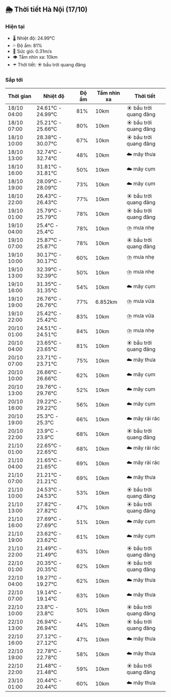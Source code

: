 ## 🌦️ Thời tiết Hà Nội (17/10)

### Hiện tại

- 🌡️ Nhiệt độ: 24.99℃
- 💦 Độ ẩm: 81%
- 💨 Sức gió: 0.31m/s
- 👁️ Tầm nhìn xa: 10km
- ☂️ Thời tiết: ☀️ bầu trời quang đãng

### Sắp tới

| Thời gian | Nhiệt độ | Độ ẩm | Tầm nhìn xa | Thời tiết |
| --- | --- | --- | --- | --- |
| 18/10 04:00 | 24.61℃ - 24.99℃ | 81% | 10km | ☀️ bầu trời quang đãng |
| 18/10 07:00 | 25.21℃ - 25.66℃ | 80% | 10km | ☀️ bầu trời quang đãng |
| 18/10 10:00 | 28.38℃ - 30.07℃ | 67% | 10km | ☀️ bầu trời quang đãng |
| 18/10 13:00 | 32.74℃ - 32.74℃ | 48% | 10km | ☁️ mây thưa |
| 18/10 16:00 | 31.81℃ - 31.81℃ | 50% | 10km | ☁️ mây cụm |
| 18/10 19:00 | 28.09℃ - 28.09℃ | 73% | 10km | ☁️ mây cụm |
| 18/10 22:00 | 26.43℃ - 26.43℃ | 77% | 10km | ☀️ bầu trời quang đãng |
| 19/10 01:00 | 25.79℃ - 25.79℃ | 78% | 10km | ☀️ bầu trời quang đãng |
| 19/10 04:00 | 25.4℃ - 25.4℃ | 78% | 10km | ⛈️ mưa nhẹ |
| 19/10 07:00 | 25.87℃ - 25.87℃ | 78% | 10km | ☀️ bầu trời quang đãng |
| 19/10 10:00 | 30.17℃ - 30.17℃ | 60% | 10km | ⛈️ mưa nhẹ |
| 19/10 13:00 | 32.39℃ - 32.39℃ | 50% | 10km | ⛈️ mưa nhẹ |
| 19/10 16:00 | 31.35℃ - 31.35℃ | 54% | 10km | ☁️ mây cụm |
| 19/10 19:00 | 26.76℃ - 26.76℃ | 77% | 6.852km | ⛈️ mưa vừa |
| 19/10 22:00 | 25.42℃ - 25.42℃ | 83% | 10km | ⛈️ mưa vừa |
| 20/10 01:00 | 24.51℃ - 24.51℃ | 84% | 10km | ⛈️ mưa nhẹ |
| 20/10 04:00 | 23.65℃ - 23.65℃ | 81% | 10km | ☀️ bầu trời quang đãng |
| 20/10 07:00 | 23.71℃ - 23.71℃ | 75% | 10km | ☁️ mây thưa |
| 20/10 10:00 | 26.66℃ - 26.66℃ | 62% | 10km | ☁️ mây cụm |
| 20/10 13:00 | 29.76℃ - 29.76℃ | 52% | 10km | ☁️ mây cụm |
| 20/10 16:00 | 29.22℃ - 29.22℃ | 56% | 10km | ☁️ mây cụm |
| 20/10 19:00 | 25.3℃ - 25.3℃ | 66% | 10km | ☁️ mây rải rác |
| 20/10 22:00 | 23.9℃ - 23.9℃ | 68% | 10km | ☀️ bầu trời quang đãng |
| 21/10 01:00 | 22.65℃ - 22.65℃ | 68% | 10km | ☁️ mây rải rác |
| 21/10 04:00 | 21.65℃ - 21.65℃ | 69% | 10km | ☁️ mây rải rác |
| 21/10 07:00 | 21.21℃ - 21.21℃ | 69% | 10km | ☁️ mây thưa |
| 21/10 10:00 | 24.53℃ - 24.53℃ | 53% | 10km | ☀️ bầu trời quang đãng |
| 21/10 13:00 | 27.82℃ - 27.82℃ | 47% | 10km | ☀️ bầu trời quang đãng |
| 21/10 16:00 | 27.69℃ - 27.69℃ | 51% | 10km | ☁️ mây cụm |
| 21/10 19:00 | 23.62℃ - 23.62℃ | 61% | 10km | ☁️ mây cụm |
| 21/10 22:00 | 21.49℃ - 21.49℃ | 63% | 10km | ☀️ bầu trời quang đãng |
| 22/10 01:00 | 20.35℃ - 20.35℃ | 62% | 10km | ☀️ bầu trời quang đãng |
| 22/10 04:00 | 19.27℃ - 19.27℃ | 62% | 10km | ☁️ mây thưa |
| 22/10 07:00 | 19.14℃ - 19.14℃ | 63% | 10km | ☁️ mây thưa |
| 22/10 10:00 | 23.8℃ - 23.8℃ | 50% | 10km | ☀️ bầu trời quang đãng |
| 22/10 13:00 | 26.94℃ - 26.94℃ | 44% | 10km | ☀️ bầu trời quang đãng |
| 22/10 16:00 | 27.12℃ - 27.12℃ | 47% | 10km | ☁️ mây thưa |
| 22/10 19:00 | 22.78℃ - 22.78℃ | 58% | 10km | ☁️ mây thưa |
| 22/10 22:00 | 21.48℃ - 21.48℃ | 59% | 10km | ☀️ bầu trời quang đãng |
| 23/10 01:00 | 20.44℃ - 20.44℃ | 60% | 10km | ☁️ mây thưa |
